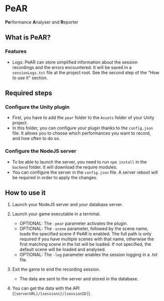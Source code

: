 # PeAR
**Pe**rformance **A**nalyser and **R**eporter

## What is PeAR?

### Features

* Logs: PeAR can store simplified information about the session recordings and the errors encountered.
    It will be saved in a `sessionLogs.txt` file at the project root. See the second step of the "How to use it" section.

## Required steps

### Configure the Unity plugin

* First, you have to add the `pear` folder to the `Assets` folder of your Unity project.
* In this folder, you can configure your plugin thanks to the `config.json` file.
    It allows you to choose which performances you want to record, and how often to do so.

### Configure the NodeJS server

* To be able to launch the server, you need to run `npm install` in the `backend` folder. It will download the require modules.
* You can configure the server in the `config.json` file. A server reboot will be required in order to apply the changes.

## How to use it

1. Launch your NodeJS server and your database server.

2. Launch your game executable in a terminal.
    * OPTIONAL: The `-pear` parameter activates the plugin.
    * OPTIONAL: The `-scene` parameter, followed by the scene name, loads the specified scene if PeAR is enabled.
        The full path is only required if you have multiple scenes with that name, otherwise the first matching scene in the list will be loaded.
        If not specified, the default scene will be loaded and analysed.
    * OPTIONAL: The `-log` parameter enables the session logging in a .txt file.

3. Exit the game to end the recording session.
    * The data are sent to the server and stored in the database.

4. You can get the data with the API (`[serverURL]/[sessions]/[sessionID]`).
